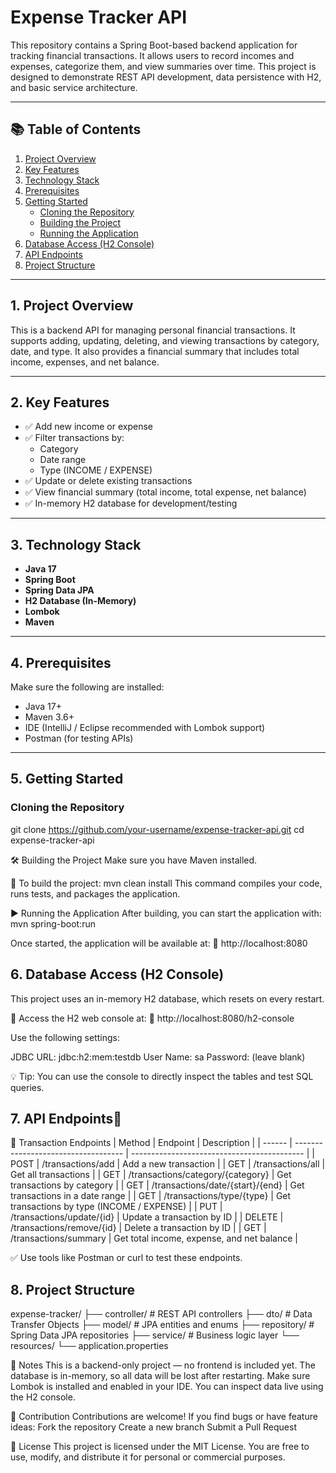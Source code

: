 # Expense Tracker API

This repository contains a Spring Boot-based backend application for tracking financial transactions. It allows users to record incomes and expenses, categorize them, and view summaries over time. This project is designed to demonstrate REST API development, data persistence with H2, and basic service architecture.

---

## 📚 Table of Contents

1. [Project Overview](#1-project-overview)
2. [Key Features](#2-key-features)
3. [Technology Stack](#3-technology-stack)
4. [Prerequisites](#4-prerequisites)
5. [Getting Started](#5-getting-started)
    - [Cloning the Repository](#cloning-the-repository)
    - [Building the Project](#building-the-project)
    - [Running the Application](#running-the-application)
6. [Database Access (H2 Console)](#6-database-access-h2-console)
7. [API Endpoints](#7-api-endpoints)
8. [Project Structure](#8-project-structure)

---

## 1. Project Overview

This is a backend API for managing personal financial transactions. It supports adding, updating, deleting, and viewing transactions by category, date, and type. It also provides a financial summary that includes total income, expenses, and net balance.

---

## 2. Key Features

- ✅ Add new income or expense
- ✅ Filter transactions by:
  - Category
  - Date range
  - Type (INCOME / EXPENSE)
- ✅ Update or delete existing transactions
- ✅ View financial summary (total income, total expense, net balance)
- ✅ In-memory H2 database for development/testing

---

## 3. Technology Stack

- **Java 17**
- **Spring Boot**
- **Spring Data JPA**
- **H2 Database (In-Memory)**
- **Lombok**
- **Maven**

---

## 4. Prerequisites

Make sure the following are installed:

- Java 17+
- Maven 3.6+
- IDE (IntelliJ / Eclipse recommended with Lombok support)
- Postman (for testing APIs)

---

## 5. Getting Started

### Cloning the Repository

git clone https://github.com/your-username/expense-tracker-api.git
cd expense-tracker-api

🛠️ Building the Project
Make sure you have Maven installed.

🔧 To build the project:
mvn clean install
This command compiles your code, runs tests, and packages the application.

▶️ Running the Application
After building, you can start the application with:
mvn spring-boot:run

Once started, the application will be available at:
📍 http://localhost:8080

## 6. Database Access (H2 Console)
This project uses an in-memory H2 database, which resets on every restart.

🔑 Access the H2 web console at:
📍 http://localhost:8080/h2-console

Use the following settings:

JDBC URL: jdbc:h2:mem:testdb
User Name: sa
Password: (leave blank)

💡 Tip: You can use the console to directly inspect the tables and test SQL queries.

## 7. API Endpoints📡
🧾 Transaction Endpoints
| Method | Endpoint                            | Description                                 |
| ------ | ----------------------------------- | ------------------------------------------- |
| POST   | /transactions/add                   | Add a new transaction                       |
| GET    | /transactions/all                   | Get all transactions                        |
| GET    | /transactions/category/{category}   | Get transactions by category                |
| GET    | /transactions/date/{start}/{end}    | Get transactions in a date range            |
| GET    | /transactions/type/{type}           | Get transactions by type (INCOME / EXPENSE) |
| PUT    | /transactions/update/{id}           | Update a transaction by ID                  |
| DELETE | /transactions/remove/{id}           | Delete a transaction by ID                  |
| GET    | /transactions/summary               | Get total income, expense, and net balance  |

✅ Use tools like Postman or curl to test these endpoints.

## 8. Project Structure
expense-tracker/
├── controller/         # REST API controllers
├── dto/                # Data Transfer Objects
├── model/              # JPA entities and enums
├── repository/         # Spring Data JPA repositories
├── service/            # Business logic layer
└── resources/
    └── application.properties


📌 Notes
This is a backend-only project — no frontend is included yet.
The database is in-memory, so all data will be lost after restarting.
Make sure Lombok is installed and enabled in your IDE.
You can inspect data live using the H2 console.

🤝 Contribution
Contributions are welcome!
If you find bugs or have feature ideas:
Fork the repository
Create a new branch
Submit a Pull Request

📄 License
This project is licensed under the MIT License.
You are free to use, modify, and distribute it for personal or commercial purposes.

